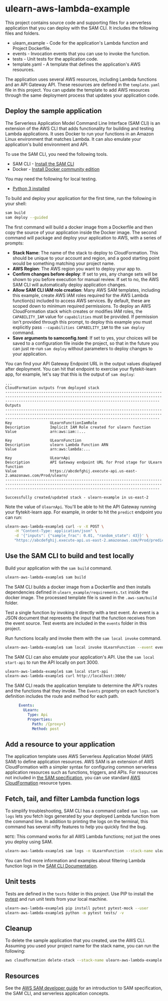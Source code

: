 # ulearn-aws-lambda-example

This project contains source code and supporting files for a serverless application that you can deploy with the SAM CLI. It includes the following files and folders.

- ulearn_example - Code for the application's Lambda function and Project Dockerfile.
- events - Invocation events that you can use to invoke the function.
- tests - Unit tests for the application code.
- template.yaml - A template that defines the application's AWS resources.

The application uses several AWS resources, including Lambda functions and an API Gateway API. These resources are defined in the `template.yaml` file in this project. You can update the template to add AWS resources through the same deployment process that updates your application code.

## Deploy the sample application

The Serverless Application Model Command Line Interface (SAM CLI) is an extension of the AWS CLI that adds functionality for building and testing Lambda applications. It uses Docker to run your functions in an Amazon Linux environment that matches Lambda. It can also emulate your application's build environment and API.

To use the SAM CLI, you need the following tools.

* SAM CLI - [Install the SAM CLI](https://docs.aws.amazon.com/serverless-application-model/latest/developerguide/serverless-sam-cli-install.html)
* Docker - [Install Docker community edition](https://hub.docker.com/search/?type=edition&offering=community)

You may need the following for local testing.
* [Python 3 installed](https://www.python.org/downloads/)

To build and deploy your application for the first time, run the following in your shell:

```bash
sam build
sam deploy --guided
```

The first command will build a docker image from a Dockerfile and then copy the source of your application inside the Docker image. The second command will package and deploy your application to AWS, with a series of prompts:

* **Stack Name**: The name of the stack to deploy to CloudFormation. This should be unique to your account and region, and a good starting point would be something matching your project name.
* **AWS Region**: The AWS region you want to deploy your app to.
* **Confirm changes before deploy**: If set to yes, any change sets will be shown to you before execution for manual review. If set to no, the AWS SAM CLI will automatically deploy application changes.
* **Allow SAM CLI IAM role creation**: Many AWS SAM templates, including this example, create AWS IAM roles required for the AWS Lambda function(s) included to access AWS services. By default, these are scoped down to minimum required permissions. To deploy an AWS CloudFormation stack which creates or modifies IAM roles, the `CAPABILITY_IAM` value for `capabilities` must be provided. If permission isn't provided through this prompt, to deploy this example you must explicitly pass `--capabilities CAPABILITY_IAM` to the `sam deploy` command.
* **Save arguments to samconfig.toml**: If set to yes, your choices will be saved to a configuration file inside the project, so that in the future you can just re-run `sam deploy` without parameters to deploy changes to your application.

You can find your API Gateway Endpoint URL in the output values displayed after deployment. You can hit that endpoint to exercise your flytekit-learn app, for example, let's say that this is the output of `sam deploy`:

``` asciidoc
...
CloudFormation outputs from deployed stack
-----------------------------------------------------------------------------------------------------------------------------------------------------------------------------------------------------------------
Outputs
-----------------------------------------------------------------------------------------------------------------------------------------------------------------------------------------------------------------
Key                 ULearnFunctionIamRole
Description         Implicit IAM Role created for ulearn function
Value               arn:aws:iam::...

Key                 ULearnFunction
Description         ulearn Lambda Function ARN
Value               arn:aws:lambda:...

Key                 ULearnApi
Description         API Gateway endpoint URL for Prod stage for ULearn function
Value               https://abcdefghij.execute-api.us-east-2.amazonaws.com/Prod/ulearn/
-----------------------------------------------------------------------------------------------------------------------------------------------------------------------------------------------------------------

Successfully created/updated stack - ulearn-example in us-east-2
```

Note the value of `UlearnApi`. You'll be able to hit the API Gateway running your flytekit-learn app. For example, in order to hit the `predict` endpoint you can run:

``` bash
ulearn-aws-lambda-example$ curl -v -X POST \
    -H "Content-Type: application/json" \
    -d '{"inputs": {"sample_frac": 0.01, "random_state": 43}}' \
    "https://abcdefghij.execute-api.us-east-2.amazonaws.com/Prod/predict?local=True&model_source=local"
```

## Use the SAM CLI to build and test locally

Build your application with the `sam build` command.

```bash
ulearn-aws-lambda-example$ sam build
```

The SAM CLI builds a docker image from a Dockerfile and then installs dependencies defined in `ulearn_example/requirements.txt` inside the docker image. The processed template file is saved in the `.aws-sam/build` folder.

Test a single function by invoking it directly with a test event. An event is a JSON document that represents the input that the function receives from the event source. Test events are included in the `events` folder in this project.

Run functions locally and invoke them with the `sam local invoke` command.

```bash
ulearn-aws-lambda-example$ sam local invoke ULearnFunction --event events/event.json
```

The SAM CLI can also emulate your application's API. Use the `sam local start-api` to run the API locally on port 3000.

```bash
ulearn-aws-lambda-example$ sam local start-api
ulearn-aws-lambda-example$ curl http://localhost:3000/
```

The SAM CLI reads the application template to determine the API's routes and the functions that they invoke. The `Events` property on each function's definition includes the route and method for each path.

```yaml
      Events:
        ULearn:
          Type: Api
          Properties:
            Path: /{proxy+}
            Method: post
```

## Add a resource to your application
The application template uses AWS Serverless Application Model (AWS SAM) to define application resources. AWS SAM is an extension of AWS CloudFormation with a simpler syntax for configuring common serverless application resources such as functions, triggers, and APIs. For resources not included in [the SAM specification](https://github.com/awslabs/serverless-application-model/blob/master/versions/2016-10-31.md), you can use standard [AWS CloudFormation](https://docs.aws.amazon.com/AWSCloudFormation/latest/UserGuide/aws-template-resource-type-ref.html) resource types.

## Fetch, tail, and filter Lambda function logs

To simplify troubleshooting, SAM CLI has a command called `sam logs`. `sam logs` lets you fetch logs generated by your deployed Lambda function from the command line. In addition to printing the logs on the terminal, this command has several nifty features to help you quickly find the bug.

`NOTE`: This command works for all AWS Lambda functions; not just the ones you deploy using SAM.

```bash
ulearn-aws-lambda-example$ sam logs -n ULearnFunction --stack-name ulearn-aws-lambda-example --tail
```

You can find more information and examples about filtering Lambda function logs in the [SAM CLI Documentation](https://docs.aws.amazon.com/serverless-application-model/latest/developerguide/serverless-sam-cli-logging.html).

## Unit tests

Tests are defined in the `tests` folder in this project. Use PIP to install the [pytest](https://docs.pytest.org/en/latest/) and run unit tests from your local machine.

```bash
ulearn-aws-lambda-example$ pip install pytest pytest-mock --user
ulearn-aws-lambda-example$ python -m pytest tests/ -v
```

## Cleanup

To delete the sample application that you created, use the AWS CLI. Assuming you used your project name for the stack name, you can run the following:

```bash
aws cloudformation delete-stack --stack-name ulearn-aws-lambda-example
```

## Resources

See the [AWS SAM developer guide](https://docs.aws.amazon.com/serverless-application-model/latest/developerguide/what-is-sam.html) for an introduction to SAM specification, the SAM CLI, and serverless application concepts.
